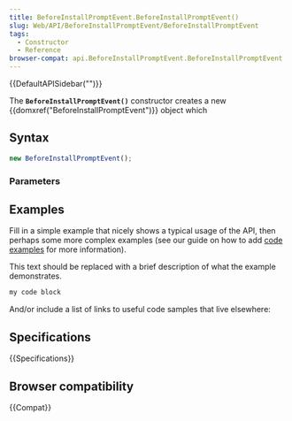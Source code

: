 ```yaml
---
title: BeforeInstallPromptEvent.BeforeInstallPromptEvent()
slug: Web/API/BeforeInstallPromptEvent/BeforeInstallPromptEvent
tags:
  - Constructor
  - Reference
browser-compat: api.BeforeInstallPromptEvent.BeforeInstallPromptEvent
---
```

{{DefaultAPISidebar("")}}

The **`BeforeInstallPromptEvent()`** constructor creates a new {{domxref("BeforeInstallPromptEvent")}} object which 

## Syntax

```js
new BeforeInstallPromptEvent();
```

### Parameters



## Examples

Fill in a simple example that nicely shows a typical usage of the API, then perhaps some more complex examples (see our guide on how to add [code examples](/en-US/docs/MDN/Contribute/Structures/Code_examples) for more information).

This text should be replaced with a brief description of what the example demonstrates.

```js
my code block
```

And/or include a list of links to useful code samples that live elsewhere:

## Specifications

{{Specifications}}

## Browser compatibility

{{Compat}}

